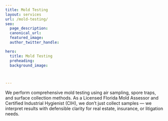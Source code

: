 ```yaml
---
title: Mold Testing
layout: services
url: /mold-testing/
seo:
  page_description: 
  canonical_url:
  featured_image:
  author_twitter_handle:

hero:
  title: Mold Testing
  preheading: 
  background_image: 



---
```


We perform comprehensive mold testing using air sampling, spore traps, and surface collection methods. As a Licensed Florida Mold Assessor and Certified Industrial Hygienist (CIH), we don’t just collect samples — we interpret results with defensible clarity for real estate, insurance, or litigation needs.